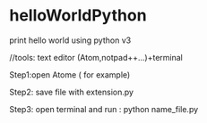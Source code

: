 # helloWorldPython

print hello world using python v3

//tools: text editor (Atom,notpad++...)+terminal

Step1:open Atome ( for example)

Step2: save file with extension.py

Step3: open terminal and run : python name_file.py
